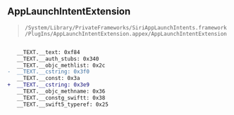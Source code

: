 ## AppLaunchIntentExtension

> `/System/Library/PrivateFrameworks/SiriAppLaunchIntents.framework/PlugIns/AppLaunchIntentExtension.appex/AppLaunchIntentExtension`

```diff

   __TEXT.__text: 0xf84
   __TEXT.__auth_stubs: 0x340
   __TEXT.__objc_methlist: 0x2c
-  __TEXT.__cstring: 0x3f0
   __TEXT.__const: 0x3a
+  __TEXT.__cstring: 0x3e9
   __TEXT.__objc_methname: 0x36
   __TEXT.__constg_swiftt: 0x38
   __TEXT.__swift5_typeref: 0x25

```
